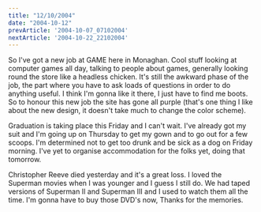 ```yaml
---
title: "12/10/2004"
date: "2004-10-12"
prevArticle: '2004-10-07_07102004'
nextArticle: '2004-10-22_22102004'
---
```

So I've got a new job at GAME here in Monaghan. Cool stuff looking at computer games all day, talking to people about games, generally looking round the store like a headless chicken. It's still the awkward phase of the job, the part where you have to ask loads of questions in order to do anything useful. I think I'm gonna like it there, I just have to find me boots. So to honour this new job the site has gone all purple (that's one thing I like about the new design, it doesn't take much to change the color scheme).

Graduation is taking place this Friday and I can't wait. I've already got my suit and I'm going up on Thursday to get my gown and to go out for a few scoops. I'm determined not to get too drunk and be sick as a dog on Friday morning. I've yet to organise accommodation for the folks yet, doing that tomorrow.

Christopher Reeve died yesterday and it's a great loss. I loved the Superman movies  when I was younger and I guess I still do. We had taped versions of Superman II and Superman III and I used to watch them all the time. I'm gonna have to buy those DVD's now, Thanks for the memories.
